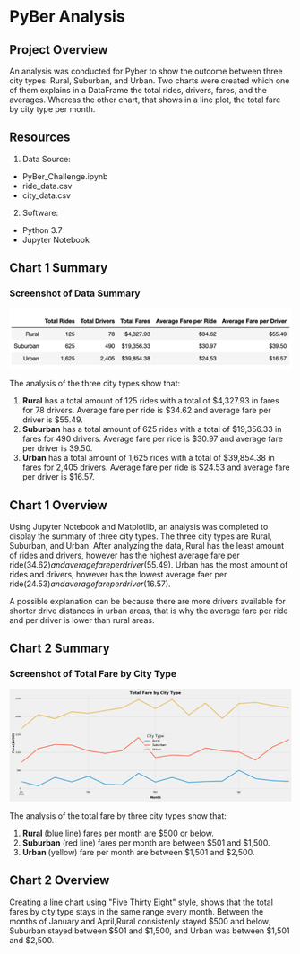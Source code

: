 # PyBer Analysis

## Project Overview
An analysis was conducted for Pyber to show the outcome between three city types: Rural, Suburban, and Urban.  Two charts were created which one of them explains in a DataFrame the total rides, drivers, fares, and the averages.  Whereas the other chart, that shows in a line plot, the total fare by city type per month.

## Resources
1) Data Source: 
- PyBer_Challenge.ipynb
- ride_data.csv
- city_data.csv
2) Software: 
- Python 3.7
- Jupyter Notebook
  
## Chart 1 Summary

### Screenshot of Data Summary
<img width=“500” alt=“” src="https://github.com/estherhk/PyBer_Analysis/blob/master/analysis/Pyber_summary.png">

The analysis of the three city types show that:
 
 1. <b>Rural</b> has a total amount of 125 rides with a total of $4,327.93 in fares for 78 drivers.  Average fare per ride is $34.62 and average fare per driver is $55.49. 
 2. <b>Suburban</b> has a total amount of 625 rides with a total of $19,356.33 in fares for 490 drivers.  Average fare per ride is $30.97 and average fare per driver is 39.50. 
 3. <b>Urban</b> has a total amount of 1,625 rides with a total of $39,854.38 in fares for 2,405 drivers. Average fare per ride is $24.53 and average fare per driver is $16.57. 
 
 ## Chart 1 Overview
 
Using Jupyter Notebook and Matplotlib, an analysis was completed to display the summary of three city types.  The three city types are Rural, Suburban, and Urban.  After analyzing the data, Rural has the least amount of rides and drivers, however has the highest average fare per ride($34.62) and average fare per driver($55.49).  Urban has the most amount of rides and drivers, however has the lowest average faer per ride($24.53) and average fare per driver($16.57).  
 
A possible explanation can be because there are more drivers available for shorter drive distances in urban areas, that is why the average fare per ride and per driver is lower than rural areas.
 
 ## Chart 2 Summary
 
 ### Screenshot of Total Fare by City Type
<img width=“500” alt=“” src="https://github.com/estherhk/PyBer_Analysis/blob/master/analysis/Pyber_Challenge.png">
 
 The analysis of the total fare by three city types show that:
 
 1. <b> Rural </b> (blue line) fares per month are $500 or below.
 2. <b> Suburban</b> (red line) fares per month are between $501 and $1,500.
 3. <b> Urban </b> (yellow) fare per month are between $1,501 and $2,500.
 
 ## Chart 2 Overview
 
Creating a line chart using "Five Thirty Eight" style, shows that the total fares by city type stays in the same range every month.  Between the months of January and April,Rural consistenly stayed $500 and below; Suburban stayed between $501 and $1,500, and Urban was between $1,501 and $2,500.   
 
  
